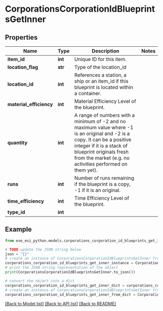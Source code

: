 # CorporationsCorporationIdBlueprintsGetInner


## Properties

Name | Type | Description | Notes
------------ | ------------- | ------------- | -------------
**item_id** | **int** | Unique ID for this item. | 
**location_flag** | **str** | Type of the location_id | 
**location_id** | **int** | References a station, a ship or an item_id if this blueprint is located within a container. | 
**material_efficiency** | **int** | Material Efficiency Level of the blueprint. | 
**quantity** | **int** | A range of numbers with a minimum of -2 and no maximum value where -1 is an original and -2 is a copy. It can be a positive integer if it is a stack of blueprint originals fresh from the market (e.g. no activities performed on them yet). | 
**runs** | **int** | Number of runs remaining if the blueprint is a copy, -1 if it is an original. | 
**time_efficiency** | **int** | Time Efficiency Level of the blueprint. | 
**type_id** | **int** |  | 

## Example

```python
from eve_esi_python.models.corporations_corporation_id_blueprints_get_inner import CorporationsCorporationIdBlueprintsGetInner

# TODO update the JSON string below
json = "{}"
# create an instance of CorporationsCorporationIdBlueprintsGetInner from a JSON string
corporations_corporation_id_blueprints_get_inner_instance = CorporationsCorporationIdBlueprintsGetInner.from_json(json)
# print the JSON string representation of the object
print(CorporationsCorporationIdBlueprintsGetInner.to_json())

# convert the object into a dict
corporations_corporation_id_blueprints_get_inner_dict = corporations_corporation_id_blueprints_get_inner_instance.to_dict()
# create an instance of CorporationsCorporationIdBlueprintsGetInner from a dict
corporations_corporation_id_blueprints_get_inner_from_dict = CorporationsCorporationIdBlueprintsGetInner.from_dict(corporations_corporation_id_blueprints_get_inner_dict)
```
[[Back to Model list]](../README.md#documentation-for-models) [[Back to API list]](../README.md#documentation-for-api-endpoints) [[Back to README]](../README.md)


